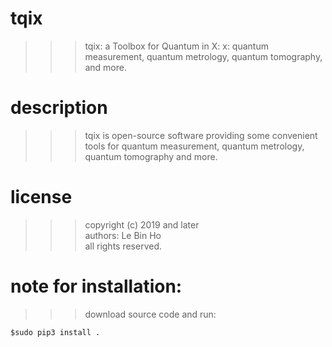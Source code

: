# tqix
 >>> tqix: a Toolbox for Quantum in X:
 >>>    x: quantum measurement, quantum metrology, quantum tomography, and more.

# description
 >>> tqix is open-source software providing some convenient tools 
     for quantum measurement, quantum metrology, quantum tomography and more.

# license
 >>> copyright (c) 2019 and later\
 >>> authors: Le Bin Ho\
 >>> all rights reserved.

# note for installation:
 >>> download source code and run:
 ```
 $sudo pip3 install .
 ```